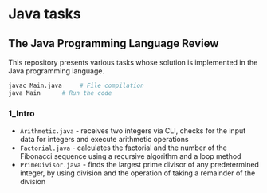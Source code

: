 # Java tasks
## The Java Programming Language Review

This repository presents various tasks whose solution is implemented in the Java programming language.

```bash
javac Main.java     # File compilation
java Main      # Run the code
```

### 1_Intro
- `Arithmetic.java` - receives two integers via CLI, checks for the input data for integers and execute arithmetic operations
- `Factorial.java` - calculates the factorial and the number of the Fibonacci sequence using a recursive algorithm and a loop method
- `PrimeDivisor.java` - finds the largest prime divisor of any predetermined integer, by using division and the operation of taking a remainder of the division